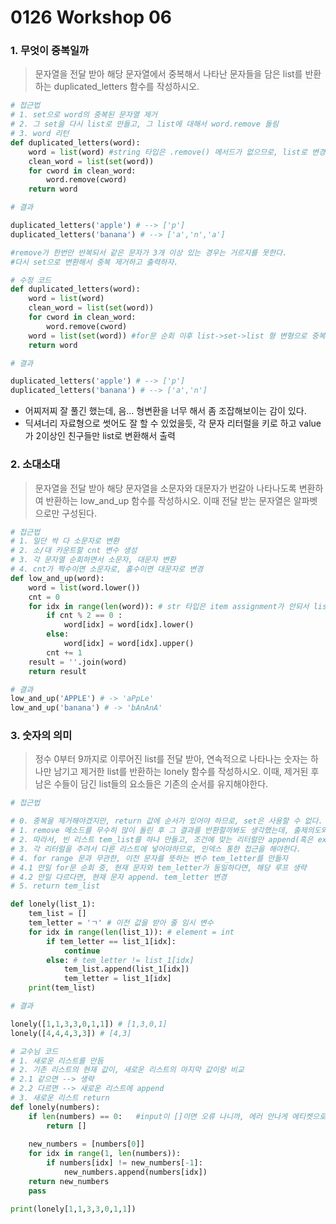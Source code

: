 # 0126 Workshop 06

### 1. 무엇이 중복일까

> 문자열을 전달 받아 해당 문자열에서 중복해서 나타난 문자들을 담은 list를 반환하는 duplicated_letters 함수를 작성하시오.

```python
# 접근법
# 1. set으로 word의 중복된 문자열 제거
# 2. 그 set을 다시 list로 만들고, 그 list에 대해서 word.remove 돌림
# 3. word 리턴
def duplicated_letters(word):
    word = list(word) #string 타입은 .remove() 메서드가 없으므로, list로 변경
    clean_word = list(set(word))
    for cword in clean_word:
        word.remove(cword)
    return word
```

``` python
# 결과

duplicated_letters('apple') # --> ['p']
duplicated_letters('banana') # --> ['a','n','a']

#remove가 한번만 반복되서 같은 문자가 3개 이상 있는 경우는 거르지를 못한다.
#다시 set으로 변환해서 중복 제거하고 출력하자.
```

```python
# 수정 코드
def duplicated_letters(word):
    word = list(word) 
    clean_word = list(set(word))
    for cword in clean_word:
        word.remove(cword)
    word = list(set(word)) #for문 순회 이후 list->set->list 형 변형으로 중복 제거 후 반환
    return word
```

```python
# 결과

duplicated_letters('apple') # --> ['p']
duplicated_letters('banana') # --> ['a','n']
```

* 어찌저찌 잘 풀긴 했는데, 음... 형변환을 너무 해서 좀 조잡해보이는 감이 있다.
* 딕셔너리 자료형으로 썻어도 잘 할 수 있었을듯, 각 문자 리터럴을 키로 하고 value가 2이상인 친구들만 list로 변환해서 출력





### 2. 소대소대

>문자열을 전달 받아 해당 문자열을 소문자와 대문자가 번갈아 나타나도록 변환하여 반환하는 low_and_up 함수를 작성하시오. 이때 전달 받는 문자열은 알파벳으로만 구성된다.

```python
# 접근법
# 1. 일단 싹 다 소문자로 변환
# 2. 소/대 카운트할 cnt 변수 생성
# 3. 각 문자열 순회하면서 소문자, 대문자 변환
# 4. cnt가 짝수이면 소문자로, 홀수이면 대문자로 변경
def low_and_up(word):
    word = list(word.lower())
    cnt = 0
    for idx in range(len(word)): # str 타입은 item assignment가 안되서 list로 바꿈
        if cnt % 2 == 0 :
            word[idx] = word[idx].lower()
        else:
            word[idx] = word[idx].upper()
        cnt += 1
    result = ''.join(word)
    return result
```



```python
# 결과
low_and_up('APPLE') # -> 'aPpLe'
low_and_up('banana') # -> 'bAnAnA'
```



### 3. 숫자의 의미

> 정수 0부터 9까지로 이루어진 list를 전달 받아, 연속적으로 나타나는 숫자는 하나만 남기고 제거한 list를 반환하는 lonely 함수를 작성하시오. 이때, 제거된 후 남은 수들이 담긴 list들의 요소들은 기존의 순서를 유지해야한다.



```python
# 접근법

# 0. 중복을 제거해야겠지만, return 값에 순서가 있어야 하므로, set은 사용할 수 없다.
# 1. remove 메소드를 무수히 많이 돌린 후 그 결과를 반환할까봐도 생각했는데, 출제의도와는 다른 것 같다.
# 2. 따라서, 빈 리스트 tem_list를 하나 만들고, 조건에 맞는 리터럴만 append(혹은 extend) 하자.
# 3. 각 리터럴을 추려서 다른 리스트에 넣어야하므로, 인덱스 통한 접근을 해야한다.
# 4. for range 문과 무관한, 이전 문자를 뜻하는 변수 tem_letter를 만들자
# 4.1 만일 for문 순회 중, 현재 문자와 tem_letter가 동일하다면, 해당 루프 생략
# 4.2 만일 다르다면, 현재 문자 append. tem_letter 변경
# 5. return tem_list

def lonely(list_1):
    tem_list = []
    tem_letter = 'ㄱ' # 이전 값을 받아 줄 임시 변수
    for idx in range(len(list_1)): # element = int
        if tem_letter == list_1[idx]:
            continue
        else: # tem_letter != list_1[idx]
            tem_list.append(list_1[idx])
            tem_letter = list_1[idx]
    print(tem_list)

```



```python
# 결과

lonely([1,1,3,3,0,1,1]) # [1,3,0,1]
lonely([4,4,4,3,3]) # [4,3]
```



```python
# 교수님 코드
# 1. 새로운 리스트를 만듬
# 2. 기존 리스트의 현재 값이, 새로운 리스트의 마지막 값이랑 비교
# 2.1 같으면 --> 생략
# 2.2 다르면 --> 새로운 리스트에 append
# 3. 새로운 리스트 return
def lonely(numbers):
    if len(numbers) == 0:	#input이 []이면 오류 나니까, 에러 안나게 에티켓으로 넣음
        return []		
    
    new_numbers = [numbers[0]]
    for idx in range(1, len(numbers)):
        if numbers[idx] != new_numbers[-1]:
            new_numbers.append(numbers[idx])
    return new_numbers
    pass

print(lonely[1,1,3,3,0,1,1])





```









